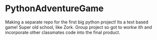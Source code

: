 # PythonAdventureGame
Making a separate repo for the first big python project!
Its a text based game! Super old school, like Zork.
Group project so got to workw ith and incorporate other classmates code into the final product. 

